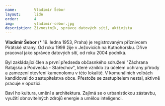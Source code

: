 ```yaml
---
name:        Vladimír Šebor
layout:      lide
order:       4
img:         vladimir-sebor.jpg
description: Živnostník, správce datových sítí, aktivista
---
```


**Vladimír Šebor** (* 19. ledna 1953, Praha) je registrovaným příznivcem Pirátské strany. Od roku 1999 žije v Ježovicích na Kutnohorsku. Dříve pracoval jako správce datových sítí, od roku 2004 podniká.

Byl zakládající člen a první předseda občasnkého sdružení "Záchrana Ratajska a Podvecka - Stařechov", které vzniklo za účelem ochrany přírody a zamezení otevření kamenolomu v této lokalitě. V komunálních volbách kandidoval do zastupitelstva obce. Přestože se zastupitelem nestal, aktivně pracuje v opozici.

Baví ho kultura, umění a architektura. Zajímá se o urbanistickou zástavbu, využití obnovitelných zdrojů energie a umělou inteligenci. 
